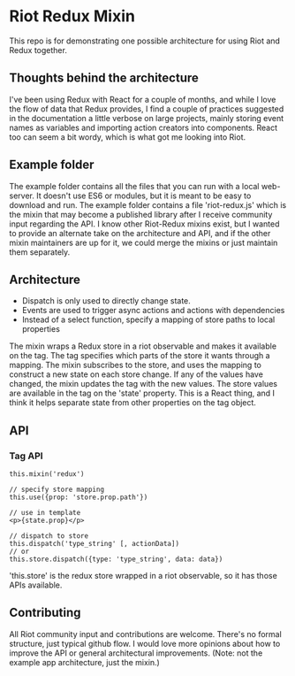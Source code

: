 # Riot Redux Mixin #
This repo is for demonstrating one possible architecture for using Riot and Redux together.


## Thoughts behind the architecture ##

I've been using Redux with React for a couple of months, and while I love the flow of data
that Redux provides, I find a couple of practices suggested in the documentation a little
verbose on large projects, mainly storing event names as variables and importing action
creators into components.  React too can seem a bit wordy, which is what got me looking into Riot.


## Example folder ##

The example folder contains all the files that you can run with a local web-server.
It doesn't use ES6 or modules, but it is meant to be easy to download and run.
The example folder contains a file 'riot-redux.js' which is the mixin that may become
a published library after I receive community input regarding the API.  I know other
Riot-Redux mixins exist, but I wanted to provide an alternate take on the architecture
and API, and if the other mixin maintainers are up for it, we could merge the
mixins or just maintain them separately.


## Architecture ##

* Dispatch is only used to directly change state.
* Events are used to trigger async actions and actions with dependencies
* Instead of a select function, specify a mapping of store paths to local properties

The mixin wraps a Redux store in a riot observable and makes it available on the
tag.  The tag specifies which parts of the store it wants through a mapping.
The mixin subscribes to the store, and uses the mapping to construct a new state
on each store change.  If any of the values have changed, the mixin updates the
tag with the new values.  The store values are available in the tag on the 'state'
property.  This is a React thing, and I think it helps separate state from other
properties on the tag object.


## API ##

### Tag API ###

```
this.mixin('redux')

// specify store mapping
this.use({prop: 'store.prop.path'})

// use in template
<p>{state.prop}</p>

// dispatch to store
this.dispatch('type_string' [, actionData])
// or
this.store.dispatch({type: 'type_string', data: data})
```

'this.store' is the redux store wrapped in a riot observable, so it has those APIs
available.


## Contributing ##

All Riot community input and contributions are welcome.  There's no formal
structure, just typical github flow.  I would love more opinions about how to
improve the API or general architectural improvements.  (Note: not the example
app architecture, just the mixin.)
